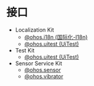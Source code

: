 # 接口 

- Localization Kit
  - [@ohos.i18n (国际化-I18n)](js-apis-i18n.md)
  - [@ohos.uitest (UiTest)](js-apis-uitest.md)
- Test Kit
  - [@ohos.uitest (UiTest)](js-apis-uitest.md)
- Sensor Service Kit
  - [@ohos.sensor](#js-apis-sensor.md)
  - [@ohos.vibrator](#js-apis-vibrator.md)